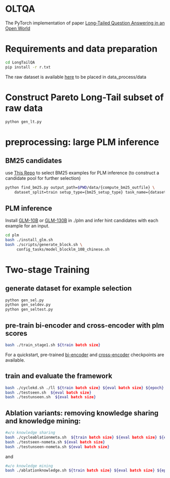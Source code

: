 # OLTQA
The PyTorch implementation of paper [Long-Tailed Question Answering in an Open World](https://arxiv.org/abs/2305.06557)

# Requirements and data preparation
```bash
cd LongTailQA
pip install -r r.txt
```
The raw dataset is available [here](https://drive.google.com/file/d/1yvWuMYKSEoeutA-o_1VviuD_lZKRorBP/view?usp=sharing) to be placed in data_process/data

# Construct Pareto Long-Tail subset of raw data
```bash
python gen_lt.py
```

# preprocessing: large PLM inference
## BM25 candidates
use [This Repo](https://github.com/OhadRubin/EPR) to select BM25 examples for PLM inference (to construct a candidate pool for further selection)
```bash
python find_bm25.py output_path=$PWD/data/{compute_bm25_outfile} \
    dataset_split=train setup_type={bm25_setup_type} task_name={dataset} +ds_size={ds_size} L={finder_L}
```

## PLM inference
Install [GLM-10B](https://github.com/THUDM/GLM) or [GLM-130B](https://github.com/THUDM/GLM-130B) in ./plm and infer hint candidates with each example for an input.
```bash
cd plm
bash ./install_glm.sh
bash ./scripts/generate_block.sh \
     config_tasks/model_blocklm_10B_chinese.sh
```

# Two-stage Training

## generate dataset for example selection

```bash
python gen_sel.py
python gen_seldev.py
python gen_seltest.py
```

## pre-train bi-encoder and cross-encoder with plm scores
```bash
bash ./train_stage1.sh ${train batch size}
```
For a quickstart, pre-trained [bi-encoder](https://drive.google.com/file/d/1j_i28_zvBuhcRE--Lr_PkIUPrYUZKB5O/view?usp=sharing) and [cross-encoder](https://drive.google.com/file/d/1S6Aa_8SSShz5EhwjTlsurGkH7gfhlfh5/view?usp=sharing) checkpoints are available.

## train and evaluate the framework
```bash
bash ./cyclekd.sh ./ll ${train batch size} ${eval batch size} ${epoch}
bash ./testseen.sh  ${eval batch size}
bash ./testunseen.sh  ${eval batch size}
```

## Ablation variants: removing knowledge sharing and knowledge mining:
```bash
#w/o knowledge sharing
bash ./cycleablationmeta.sh  ${train batch size} ${eval batch size} ${epoch}
bash ./testseen-nometa.sh ${eval batch size}
bash ./testunseen-nometa.sh ${eval batch size}
```

and

```bash
#w/o knowledge mining
bash ./ablationknowledge.sh ${train batch size} ${eval batch size} ${epoch}
```
